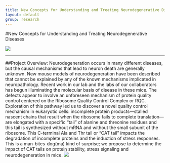```yaml
---
title: New Concepts for Understanding and Treating Neurodegenerative Diseases - Frost Lab Research
layout: default
group: research
---
```


#New Concepts for Understanding and Treating Neurodegenerative Diseases

<img class="responsive-img" src="{{site.baseurl}}/static/img/research/pbbr.jpg"/>

-------

##Project Overview:
Neurodegeneration occurs in many different diseases, but the causal mechanisms that lead to neuron death are generally unknown. New mouse models of neurodegeneration have been described that cannot be explained by any of the known mechanisms implicated in neuropathology. Recent work in our lab and the labs of our collaborators has begun illuminating the molecular basis of disease in these mice. The defects appear to involve an unforeseen mechanism of protein quality control centered on the Ribosome Quality Control Complex or RQC. Exploration of this pathway led us to discover a novel quality control mechanism in eukaryotic cells: incomplete protein products—stalled nascent chains that result when the ribosome fails to complete translation—are elongated with a specific “tail” of alanine and threonine residues and this tail is synthesized without mRNA and without the small subunit of the ribosome. This C-terminal Ala and Thr tail or “CAT tail” impacts the degradation of incomplete proteins and the induction of stress responses. This is a man-bites-dog(ma) kind of surprise; we propose to determine the impact of CAT tails on protein stability, stress signaling and neurodegeneration in mice. 
<img class="responsive-img" src="{{site.baseurl}}/static/img/research/cattails.jpg"/>
